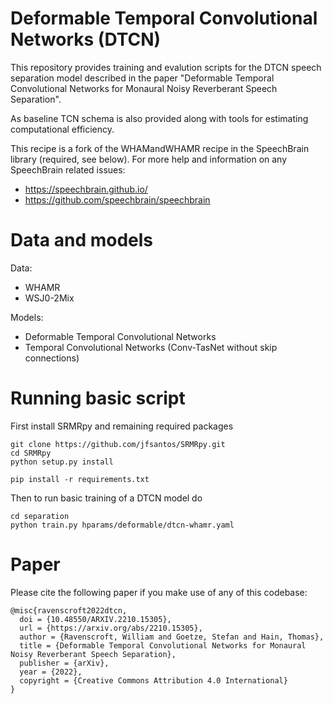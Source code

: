 # Deformable Temporal Convolutional Networks (DTCN)
This repository  provides training and evalution scripts for the DTCN speech separation model described in the paper "Deformable Temporal Convolutional Networks for Monaural Noisy Reverberant Speech Separation".

As baseline TCN schema is also provided along with tools for estimating computational efficiency.

This recipe is a fork of the WHAMandWHAMR recipe in the SpeechBrain library (required, see below). For more help and information on any SpeechBrain related issues:
 * https://speechbrain.github.io/
 * https://github.com/speechbrain/speechbrain

# Data and models
Data:
 * WHAMR
 * WSJ0-2Mix

Models:
 * Deformable Temporal Convolutional Networks
 * Temporal Convolutional Networks (Conv-TasNet without skip connections)

# Running basic script
First install SRMRpy and remaining required packages
```
git clone https://github.com/jfsantos/SRMRpy.git
cd SRMRpy
python setup.py install

pip install -r requirements.txt
```
Then to run basic training of a DTCN model do
```
cd separation
python train.py hparams/deformable/dtcn-whamr.yaml
```

# Paper
Please cite the following paper if you make use of any of this codebase:
```
@misc{ravenscroft2022dtcn,
  doi = {10.48550/ARXIV.2210.15305},
  url = {https://arxiv.org/abs/2210.15305},
  author = {Ravenscroft, William and Goetze, Stefan and Hain, Thomas},
  title = {Deformable Temporal Convolutional Networks for Monaural Noisy Reverberant Speech Separation},
  publisher = {arXiv},
  year = {2022},
  copyright = {Creative Commons Attribution 4.0 International}
}
```
